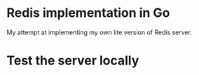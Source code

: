 # Redis implementation in Go

My attempt at implementing my own lite version of Redis server.

# Test the server locally
